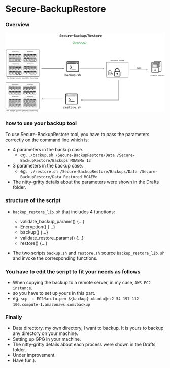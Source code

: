 # Secure-BackupRestore

### Overview 

<img alt="Overview" src="Drafts/1_Overview.png" />

### how to use your backup tool

To use Secure-BackupRestore tool, you have to pass the parameters correctly on the command line which is:

-  4 parameters in the backup case.
    - eg. ```./backup.sh /Secure-BackupRestore/Data /Secure-BackupRestore/Backups MOAEMo 13```
-  3 parameters in the backup case.
    - eg. ``` ./restore.sh /Secure-BackupRestore/Backups/Data /Secure-BackupRestore/Data_Restored MOAEMo```  
- The nitty-gritty details about the parameters were shown in the Drafts folder.

### structure of the script

-  ```backup_restore_lib.sh``` that includes 4 functions:
  
    - validate_backup_params() {...}
    - Encryption() {...}
    - backup() {...}
    - validate_restore_params() {...}
    - restore() {...}
    
-  The two scripts ```backup.sh``` and ```restore.sh``` source ```backup_restore_lib.sh``` and invoke the corresponding functions.


### You have to edit the script to fit your needs as follows

- When copying the backup to a remote server, in my case, ```AWS EC2 instance```.
- so you have to set up yours in this part.
- eg. ```scp -i EC2Naruto.pem ${backup} ubuntu@ec2-54-197-112-106.compute-1.amazonaws.com:backup```

### Finally 

- Data directory, my own directory, I want to backup. It is yours to backup any directory on your machine.
- Setting up GPG in your machine.
- The nitty-gritty details about each process were shown in the Drafts folder.
- Under improvement.
- Have fun:).

